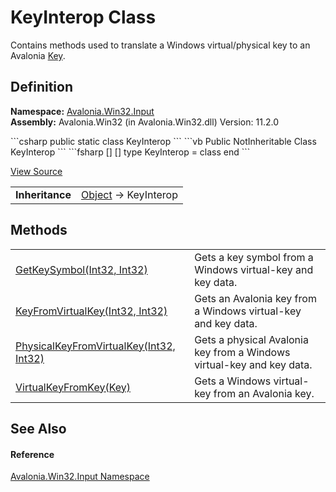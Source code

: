 # KeyInterop Class


Contains methods used to translate a Windows virtual/physical key to an Avalonia <a href="T_Avalonia_Input_Key">Key</a>.



## Definition
**Namespace:** <a href="N_Avalonia_Win32_Input">Avalonia.Win32.Input</a>  
**Assembly:** Avalonia.Win32 (in Avalonia.Win32.dll) Version: 11.2.0

<Tabs groupId="api-code-preview">
<TabItem value="csharp" label="C#">
```csharp
public static class KeyInterop
```
</TabItem>
<TabItem value="vb" label="VB">
```vb
Public NotInheritable Class KeyInterop
```
</TabItem>
<TabItem value="fsharp" label="F#">
```fsharp
[<AbstractClassAttribute>]
[<SealedAttribute>]
type KeyInterop = class end
```
</TabItem>
</Tabs>



<a href="https://github.com/AvaloniaUI/Avalonia/tree/master/src/Windows/Avalonia.Win32/Input/KeyInterop.cs" title="View the source code">View Source</a>

<table>
<tr><td><strong>Inheritance</strong></td><td><a href="https://learn.microsoft.com/dotnet/api/system.object" target="_blank" rel="noopener noreferrer">Object</a>  →  KeyInterop</td></tr>
</table>



## Methods
<table>
<tr>
<td><a href="M_Avalonia_Win32_Input_KeyInterop_GetKeySymbol">GetKeySymbol(Int32, Int32)</a></td>
<td>Gets a key symbol from a Windows virtual-key and key data.</td>
</tr>
<tr>
<td><a href="M_Avalonia_Win32_Input_KeyInterop_KeyFromVirtualKey">KeyFromVirtualKey(Int32, Int32)</a></td>
<td>Gets an Avalonia key from a Windows virtual-key and key data.</td>
</tr>
<tr>
<td><a href="M_Avalonia_Win32_Input_KeyInterop_PhysicalKeyFromVirtualKey">PhysicalKeyFromVirtualKey(Int32, Int32)</a></td>
<td>Gets a physical Avalonia key from a Windows virtual-key and key data.</td>
</tr>
<tr>
<td><a href="M_Avalonia_Win32_Input_KeyInterop_VirtualKeyFromKey">VirtualKeyFromKey(Key)</a></td>
<td>Gets a Windows virtual-key from an Avalonia key.</td>
</tr>
</table>

## See Also


#### Reference
<a href="N_Avalonia_Win32_Input">Avalonia.Win32.Input Namespace</a>  
